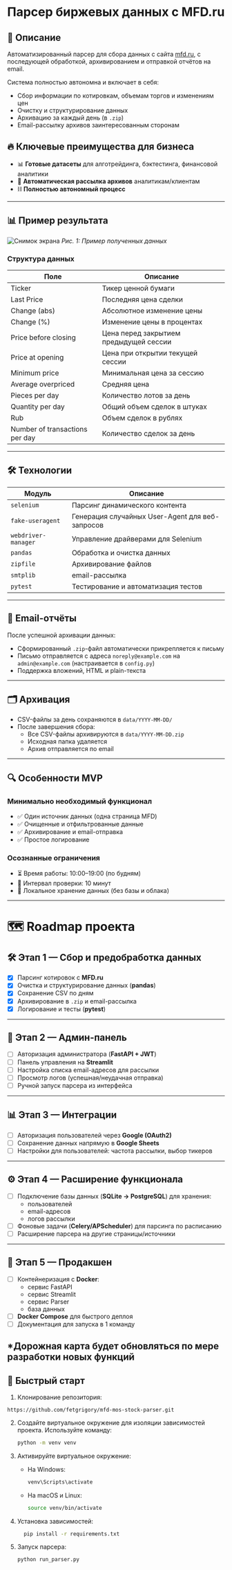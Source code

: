 # Парсер биржевых данных с MFD.ru

## 📌 Описание
Автоматизированный парсер для сбора данных с сайта [mfd.ru](https://mfd.ru/marketdata/?id=5&mode=0), с последующей обработкой, архивированием и отправкой отчётов на email.

Система полностью автономна и включает в себя:
- Сбор информации по котировкам, объемам торгов и изменениям цен
- Очистку и структурирование данных
- Архивацию за каждый день (в `.zip`)
- Email-рассылку архивов заинтересованным сторонам

## 🔥 Ключевые преимущества для бизнеса
- 📊 **Готовые датасеты** для алготрейдинга, бэктестинга, финансовой аналитики
- 📨 **Автоматическая рассылка архивов** аналитикам/клиентам
- ⛓ **Полностью автономный процесс**

---

## 📊 Пример результата
![Снимок экрана](https://github.com/user-attachments/assets/b59d4643-c1e4-4cf6-883a-3e8c8ce7fa1a)
*Рис. 1: Пример полученных данных*

### Структура данных
Поле | Описание
-----|---------
Ticker | Тикер ценной бумаги
Last Price | Последняя цена сделки
Change (abs)|  Абсолютное изменение цены
Change (%) | Изменение цены в процентах
Price before closing | Цена перед закрытием предыдущей сессии
Price at opening |  Цена при открытии текущей сессии
Minimum price |   Минимальная цена за сессию
Average overpriced |    Средняя цена
Pieces per day |    Количество лотов за день
Quantity per day | Общий объем сделок в штуках
Rub         | Объем сделок в рублях
Number of transactions per day | Количество сделок за день

---


## 🛠️ Технологии

| Модуль          | Описание                          |
|-----------------|-----------------------------------|
| `selenium`      | Парсинг динамического контента|
| `fake-useragent`| Генерация случайных User-Agent для веб-запросов|
| `webdriver-manager`| Управление драйверами для Selenium|
| `pandas`| Обработка и очистка данных|
| `zipfile`| Архивирование файлов|
| `smtplib`| email-рассылка|
| `pytest`| Тестирование и автоматизация тестов|
---

## 📨 Email-отчёты

После успешной архивации данных:
- Сформированный `.zip`-файл автоматически прикрепляется к письму
- Письмо отправляется с адреса `noreply@example.com` на `admin@example.com` (настраивается в `config.py`)
- Поддержка вложений, HTML и plain-текста

---

## 🗂 Архивация

- CSV-файлы за день сохраняются в `data/YYYY-MM-DD/`
- После завершения сбора:
  - Все CSV-файлы архивируются в `data/YYYY-MM-DD.zip`
  - Исходная папка удаляется
  - Архив отправляется по email

---

## 🔍 Особенности MVP

### Минимально необходимый функционал
- ✅ Один источник данных (одна страница MFD)
- ✅ Очищенные и отфильтрованные данные
- ✅ Архивирование и email-отправка
- ✅ Простое логирование

### Осознанные ограничения
- ⏳ Время работы: 10:00–19:00 (по будням)
- 🔁 Интервал проверки: 10 минут
- 📂 Локальное хранение данных (без базы и облака)

---
# 🗺️ Roadmap проекта
## 🛠 Этап 1 — Сбор и предобработка данных
- [x] Парсинг котировок с **MFD.ru**
- [x] Очистка и структурирование данных (**pandas**)
- [x] Сохранение CSV по дням
- [x] Архивирование в `.zip` и email-рассылка
- [x] Логирование и тесты (**pytest**)

---

## 🔑 Этап 2 — Админ-панель
- [ ] Авторизация администратора (**FastAPI + JWT**)
- [ ] Панель управления на **Streamlit**
- [ ] Настройка списка email-адресов для рассылки
- [ ] Просмотр логов (успешная/неудачная отправка)
- [ ] Ручной запуск парсера из интерфейса

---

## 📊 Этап 3 — Интеграции
- [ ] Авторизация пользователей через **Google (OAuth2)**
- [ ] Сохранение данных напрямую в **Google Sheets**
- [ ] Настройки для пользователей: частота рассылки, выбор тикеров

---

## ⚙️ Этап 4 — Расширение функционала
- [ ] Подключение базы данных (**SQLite → PostgreSQL**) для хранения:
  - пользователей  
  - email-адресов  
  - логов рассылки  
- [ ] Фоновые задачи (**Celery/APScheduler**) для парсинга по расписанию
- [ ] Расширение парсера на другие страницы/источники

---

## 🐳 Этап 5 — Продакшен
- [ ] Контейнеризация с **Docker**:
  - сервис FastAPI  
  - сервис Streamlit  
  - сервис Parser  
  - база данных  
- [ ] **Docker Compose** для быстрого деплоя
- [ ] Документация для запуска в 1 команду

*Дорожная карта будет обновляться по мере разработки новых функций
---

## 🚀 Быстрый старт
1. Клонирование репозитория:
 ```
https://github.com/fetgrigory/mfd-mos-stock-parser.git
   ```
2. Создайте виртуальное окружение для изоляции зависимостей проекта. 
   Используйте команду:
   ```bash
   python -m venv venv
   ```

3. Активируйте виртуальное окружение:
   - На Windows:
     ```bash
     venv\Scripts\activate
     ```
   - На macOS и Linux:
     ```bash
     source venv/bin/activate
     ```
4. Установка зависимостей:
   ```bash
     pip install -r requirements.txt
     ```
5. Запуск парсера:
   ```bash
   python run_parser.py
   ```
